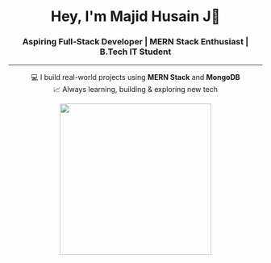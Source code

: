 <h1 align="center">Hey, I'm Majid Husain J👋</h1>
<h3 align="center">Aspiring Full-Stack Developer | MERN Stack Enthusiast | B.Tech IT Student</h3>

---

<p align="center">
  💻 I build real-world projects using <b>MERN Stack</b> and <b>MongoDB</b> <br>
  📈 Always learning, building & exploring new tech <br>
</p>

<p align="center">
  <img src="https://media.giphy.com/media/qgQUggAC3Pfv687qPC/giphy.gif" width="300" />
</p>
